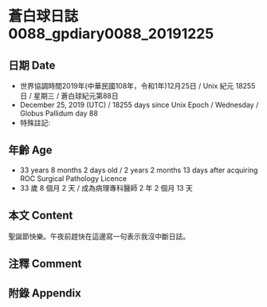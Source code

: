 [_metadata_:encoding]: - "utf-8"
[_metadata_:fileformat]: - "markdown"
[_metadata_:MIME_type]: - "text/plain"
[_metadata_:markdown_version]: - "commonmark version 0.29"
[_metadata_:markdown_spec]: - "https://spec.commonmark.org/0.29/"

# 蒼白球日誌0088_gpdiary0088_20191225 #

## 日期 Date ##

* 世界協調時間2019年(中華民國108年，令和1年)12月25日 / Unix 紀元 18255 日 / 星期三 / 蒼白球紀元第88日
* December 25, 2019 (UTC) / 18255 days since Unix Epoch / Wednesday / Globus Pallidum day 88
* 特殊註記:

## 年齡 Age ##

* 33 years 8 months 2 days old / 2 years 2 months 13 days after acquiring ROC Surgical Pathology Licence
* 33 歲 8 個月 2 天 / 成為病理專科醫師 2 年 2 個月 13 天

## 本文 Content ##

聖誕節快樂。午夜前趕快在這邊寫一句表示我沒中斷日誌。

## 注釋 Comment ##


## 附錄 Appendix ##

